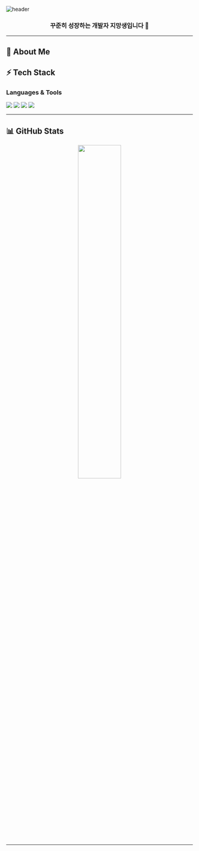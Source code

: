 ![header](https://capsule-render.vercel.app/api?type=waving&color=gradient&height=250&section=header&text=Welcome%20to%20Eunverpool's%20GitHub&fontSize=40&animation=fadeIn)
<h3 align="center">꾸준히 성장하는 개발자 지망생입니다 🚀</h3>



---

## 📌 About Me
<!--
- 🌱 **Currently learning**: Algorithm, , Flutter
- 💻 **Interest**: Backend
- ✍️ **Blog**: [https://velog.io/@사용자명](https://velog.io/@사용자명)
- 📫 **Contact**: 사용자 이메일 또는 링크트리

---
-->
## ⚡ Tech Stack

### Languages & Tools
<p>
  <img src="https://img.shields.io/badge/JavaScript-F7DF1E?style=flat&logo=javascript&logoColor=black"/>
  <img src="https://img.shields.io/badge/Dart-0175C2?style=flat&logo=dart&logoColor=white"/>
  <img src="https://img.shields.io/badge/Flutter-02569B?style=flat&logo=flutter&logoColor=white"/>
  <img src="https://img.shields.io/badge/MongoDB-47A248?style=flat&logo=mongodb&logoColor=white"/>
</p>

---

## 📊 GitHub Stats

<p align="center">
  <img src="https://github-readme-stats.vercel.app/api?username=Eunverpool&show_icons=true&theme=tokyonight" width="48%" />
</p>

---

<!--## 🗂️ Recent Projects

- [📝 코딩테스트 기록용 Repo](https://github.com/사용자명/coding-test-log)
- [🔐 스마트 건물 관리 시스템](https://github.com/사용자명/smart-building-security)
- [📊 여론조사 시각화 프로그램](https://github.com/사용자명/opinion-poll-visualizer)

---


## ☕ Let's Connect!

<p align="center">
  <a href="https://velog.io/@사용자명"><img src="https://img.shields.io/badge/Velog-20C997?style=for-the-badge&logo=velog&logoColor=white"/></a>
  <a href="mailto:사용자이메일@gmail.com"><img src="https://img.shields.io/badge/Gmail-D14836?style=for-the-badge&logo=gmail&logoColor=white"/></a>
  <a href="https://github.com/사용자명"><img src="https://img.shields.io/badge/GitHub-181717?style=for-the-badge&logo=github&logoColor=white"/></a>
</p>
-->
